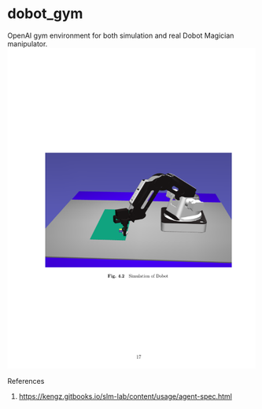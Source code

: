 # dobot_gym

OpenAI gym environment for both simulation and real Dobot Magician manipulator. 
![](dobot.png)



References
1. https://kengz.gitbooks.io/slm-lab/content/usage/agent-spec.html 

